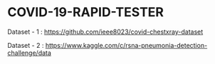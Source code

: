 # COVID-19-RAPID-TESTER

Dataset - 1 : https://github.com/ieee8023/covid-chestxray-dataset

Dataset - 2 : https://www.kaggle.com/c/rsna-pneumonia-detection-challenge/data
